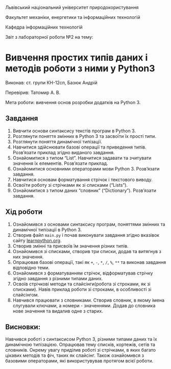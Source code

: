 Львівський національний університет природокористування

Факультет механіки, енергетики та інформаційних технологій

Кафедра інформаційних технологій

Звіт з лабораторної роботи №2 на тему:

# Вивчення простих типів даних і методів роботи з ними у Python3

Виконав: ст. групи КН-12сп, Базюк Андрій

Перевірив: Татомир А. В.

Мета роботи: вивчення основ розробки додатків на Python 3.

## Завдання
1. Вивчити основи синтаксису текстів програм в Python 3.
2. Розглянути поняття змінних в Python 3 та засвоїти їх прості типи.
3. Розглянути поняття динамічної типізації.
4. Навчитися здійснювати базові операції та приведення типів. Розв’язати приклад згідно виданого завдання.
5. Ознайомитися з типом “List”. Навчитися задавати та зчитувати значення їх елементів. Розв’язати приклад.
6. Ознайомитися основними операторами мови Python 3. Розв’язати
завдання.
7. Навчитися основам форматування стрічок і текстового виводу.
8. Освоїти роботу зі стрічками як зі списками (“Lists”).
9. Ознайомитися з типом даних “словник” (“Dictionary”). Розв’язати завдання.


## Хід роботи
1. Ознайомився з основами синтаксису програм, поняттями змінних та динамічної типізації в Python 3.
2. Створив файл `main.py` і почав виконувати завдання згідно вказівок сайту [learnpython.org](https://learnpython.org/).
3. Створив змінні та присвоїв їм значення різних типів.
4. Ознайомився зі списками, створив три списки, додав та витягнув з них значення.
5. Опрацював базові операції, такі як `+`, `-`, `*`, `/`, `%`, `**` та виконав завдання відповідно теми.
6. Ознайомився з форматуванням стрічок, відформатував стрічку згідно завдання з різними типами даних.
7. Освоїв стрічкові методи та слайсінги(робота зі строками, як зі списками). Навів приклад роботи зі строками, в особливості зі слайсінгом.
8. Навчився працювати з словниками. Створив словник, в якому імена слугували ключами, а номери - значеннями. Додав до словника нове значення та видалив одне з старих.


## Висновки:
Навчився роботі з синтаксисом Python 3, різними типами даних та їх динамічною типізацією. Опрацював тему списків, кортежів, сетів та словників. Окрему увагу приділив роботі зі стрічками, в яких багато цікавих методів та фіч, таких як слайсінг. Також ознайомився з базовими операторами, які використувував протягом всієї роботи.